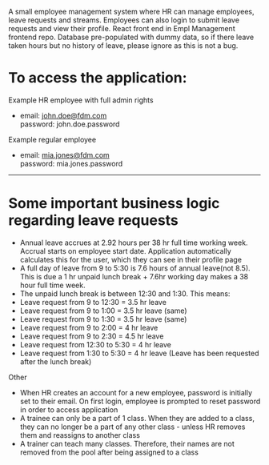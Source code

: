 A small employee management system where HR can manage employees, leave requests and streams. Employees can also login to submit leave requests and view their profile. React front end in Empl Management frontend repo. Database pre-populated with dummy data, so if there leave taken hours but no history of leave, please ignore as this is not a bug.

# To access the application:
Example HR employee with full admin rights
- email: john.doe@fdm.com <br />
password: john.doe.password

Example regular employee
- email: mia.jones@fdm.com <br />
password: mia.jones.password

---


# Some important business logic regarding leave requests

-  Annual leave accrues at 2.92 hours per 38 hr full time working week. Accrual starts on employee start date. Application automatically calculates this for the user, which they can see in their profile page
-  A full day of leave from 9 to 5:30 is 7.6 hours of annual leave(not 8.5). This is due a 1 hr unpaid lunch break + 7.6hr working day makes a 38 hour full time week.
-  The unpaid lunch break is between 12:30 and 1:30. This means:
-  Leave request from 9 to 12:30 = 3.5 hr leave
-  Leave request from 9 to 1:00 = 3.5 hr leave (same)
-  Leave request from 9 to 1:30 = 3.5 hr leave (same)
-  Leave request from 9 to 2:00 = 4 hr leave
-  Leave request from 9 to 2:30 = 4.5 hr leave
-  Leave request from 12:30 to 5:30 = 4 hr leave
-  Leave request from 1:30 to 5:30 = 4 hr leave (Leave has been requested after the lunch break)

Other

-  When HR creates an account for a new employee, password is initially set to their email. On first login, employee is prompted to reset password in order to access application
-  A trainee can only be a part of 1 class. When they are added to a class, they can no longer be a part of any other class - unless HR removes them and reassigns to another class
-  A trainer can teach many classes. Therefore, their names are not removed from the pool after being assigned to a class
